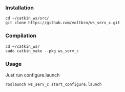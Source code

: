 ### Installation
```
cd ~/catkin_ws/src/
git clone https://github.com/voltbro/ws_serv_c.git 
```
### Compilation
```
cd ~/catkin_ws/
sudo catkin_make --pkg ws_serv_c
```
### Usage

Just run configure.launch
```
roslaunch ws_serv_c start_configure.launch
```

